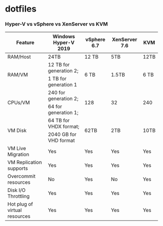# dotfiles
### Hyper-V vs vSphere vs XenServer vs KVM
<table>
    <thead>
        <tr>
            <th>Feature</th>
            <th>Windows Hyper-V 2019</th>
            <th>vSphere 6.7</th>
            <th>XenServer 7.6	</th>
            <th>KVM</th>
        </tr>
    </thead>
    <tbody>
    <tr style='background-color: none;'>
    <td > RAM/Host	</td>
    <td> 24TB</td>
    <td> 12 TB	</td>
    <td> 5TB	</td>
    <td> 12TB </td>
    </tr>
        <tr style='background-color: none;'>
        <td rowspan=2>RAM/VM</td>
         <td >12 TB for generation 2;	</td>
         <td rowspan=2>6 TB		</td>
        <td rowspan=2>1.5TB	</td>
        <td rowspan=2>6 TB</td>
        </tr>
        <tr style='background-color: none;'>
            <td>1 TB for generation 1	</td>
        </tr>
        <tr style='background-color: none;'>
            <td rowspan=2>CPUs/VM	</td>
            <td>240 for generation 2;</td>
            <td rowspan=2 >128</td>
            <td rowspan=2>32</td>
            <td rowspan=2>240</td>
        </tr>
        <tr style='background-color: none;'>
            <td>64 for generation 1;</td>
        </tr>
                <tr style='background-color: none;'>
            <td rowspan=2>VM Disk	</td>
            <td>64 TB for VHDX format;	</td>
            <td rowspan=2>62TB</td>
            <td rowspan=2>2TB</td>
            <td rowspan=2>10TB</td>
        </tr>
        <tr style='background-color: none;'>
            <td>2040 GB for VHD format</td>
        </tr>
        <tr style='background-color: none;'>
        <td>VM Live Migration	</td>
        <td>Yes	</td>
        <td>Yes	</td>
        <td>Yes	</td>
        <td>Yes	</td>
        </tr>
                <tr style='background-color: none;'>
        <td>VM Replication supports	</td>
        <td>Yes	</td>
        <td>Yes	</td>
        <td>Yes	</td>
        <td>Yes	</td>
        </tr>
                <tr style='background-color: none;'>
        <td>Overcommit resources	</td>
        <td>No	</td>
        <td>Yes	</td>
        <td>No	</td>
        <td>Yes	</td>
        </tr>
                <tr style='background-color: none;'>
        <td>Disk I/O Throttling	</td>
        <td>Yes	</td>
        <td>Yes	</td>
        <td>Yes	</td>
        <td>Yes	</td>
        </tr>
                <tr style='backgroundcolor : white'></tr>
        <td>Hot plug of virtual resources	</td>
        <td>Yes	</td>
        <td>Yes	</td>
        <td>Yes	</td>
        <td>Yes	</td>
        </tr>